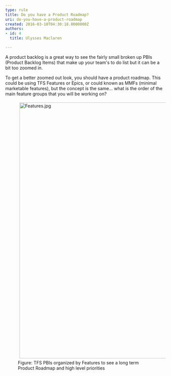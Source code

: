 ```yaml
---
type: rule
title: Do you have a Product Roadmap?
uri: do-you-have-a-product-roadmap
created: 2016-03-18T04:30:18.0000000Z
authors:
- id: 4
  title: Ulysses Maclaren

---
```




<span class='intro'> <p>A product backlog is a great way to see the fairly small broken up PBIs (Product Backlog Items) that make up your team's to do list but it can be a bit too zoomed in.</p> </span>

<p>​To&#160;get a better zoomed out look, you should have a product roadmap. This could be using TFS Features or Epics, or could known as&#160;MMFs (minimal marketable features), but the concept is the same... what is the order of the main feature groups that you will be working on?</p><dd class="ssw15-rteElement-FigureNormal"><img src="/PublishingImages/Features.jpg" alt="Features.jpg" style="margin&#58;5px;width&#58;808px;" />Figure&#58;&#160;​TFS PBIs organized​ by Features to see a long term Product&#160;Roadmap and high level priorities</dd>


